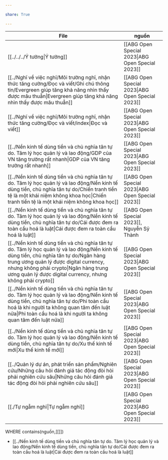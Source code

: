 ---  
share: True  
---  
| File                                                                                                                                                                                                                                                                                                   | nguồn                                                                      |  
| ------------------------------------------------------------------------------------------------------------------------------------------------------------------------------------------------------------------------------------------------------------------------------------------------------ | -------------------------------------------------------------------------- |  
| [[../../../Ý tưởng\|Ý tưởng]]                                                                                                                                                                                                                                                            | [[ABG Open Special 2023\|ABG Open Special 2023]] |  
| [[../Nghĩ về việc nghĩ/Môi trường nghĩ, nhận thức tăng cường/Đọc và viết/Ghi chú thông tin/Evergreen giúp tăng khả năng nhìn thấy được mâu thuẫn\|Evergreen giúp tăng khả năng nhìn thấy được mâu thuẫn]]                                                                               | [[ABG Open Special 2023\|ABG Open Special 2023]] |  
| [[../Nghĩ về việc nghĩ/Môi trường nghĩ, nhận thức tăng cường/Đọc và viết/index\|Đọc và viết]]                                                                                                                                                                                     | [[ABG Open Special 2023\|ABG Open Special 2023]] |  
| [[../Nền kinh tế dùng tiền và chủ nghĩa tân tự do. Tâm lý học quản lý và lao động/GDP của VN tăng trưởng rất nhanh\|GDP của VN tăng trưởng rất nhanh]]                                                                                                                                  | [[ABG Open Special 2023\|ABG Open Special 2023]] |  
| [[../Nền kinh tế dùng tiền và chủ nghĩa tân tự do. Tâm lý học quản lý và lao động/Nền kinh tế dùng tiền, chủ nghĩa tân tự do/Chiến tranh tiền tệ là một khái niệm không khoa học\|Chiến tranh tiền tệ là một khái niệm không khoa học]]                                                 | [[ABG Open Special 2023\|ABG Open Special 2023]] |  
| [[../Nền kinh tế dùng tiền và chủ nghĩa tân tự do. Tâm lý học quản lý và lao động/Nền kinh tế dùng tiền, chủ nghĩa tân tự do/Cái được đem ra toàn cầu hoá là luật\|Cái được đem ra toàn cầu hoá là luật]]                                                                               | [[ABG Open Special 2023]], Nguyễn Sỹ Thành                                 |  
| [[../Nền kinh tế dùng tiền và chủ nghĩa tân tự do. Tâm lý học quản lý và lao động/Nền kinh tế dùng tiền, chủ nghĩa tân tự do/Ngân hàng trung ương quản lý được digital currency, nhưng không phải crypto\|Ngân hàng trung ương quản lý được digital currency, nhưng không phải crypto]] | [[ABG Open Special 2023\|ABG Open Special 2023]] |  
| [[../Nền kinh tế dùng tiền và chủ nghĩa tân tự do. Tâm lý học quản lý và lao động/Nền kinh tế dùng tiền, chủ nghĩa tân tự do/Phi toàn cầu hoá là khi người ta không quan tâm đến luật nữa\|Phi toàn cầu hoá là khi người ta không quan tâm đến luật nữa]]                               | [[ABG Open Special 2023\|ABG Open Special 2023]] |  
| [[../Nền kinh tế dùng tiền và chủ nghĩa tân tự do. Tâm lý học quản lý và lao động/Nền kinh tế dùng tiền, chủ nghĩa tân tự do/Xu thế kinh tế mới\|Xu thế kinh tế mới]]                                                                                                                   | [[ABG Open Special 2023\|ABG Open Special 2023]] |  
| [[../Quản lý dự án, phát triển sản phẩm/Nghiên cứu/Những câu hỏi đánh giá tác động đòi hỏi phải nghiên cứu sâu\|Những câu hỏi đánh giá tác động đòi hỏi phải nghiên cứu sâu]]                                                                                                           | [[ABG Open Special 2023\|ABG Open Special 2023]] |  
| [[./Tự ngẫm nghĩ\|Tự ngẫm nghĩ]]                                                                                                                                                                                                                                               | [[ABG Open Special 2023\|ABG Open Special 2023]] |  
  
WHERE contains(nguồn,[[]])  
- [[../Nền kinh tế dùng tiền và chủ nghĩa tân tự do. Tâm lý học quản lý và lao động/Nền kinh tế dùng tiền, chủ nghĩa tân tự do/Cái được đem ra toàn cầu hoá là luật|Cái được đem ra toàn cầu hoá là luật]]  
  

